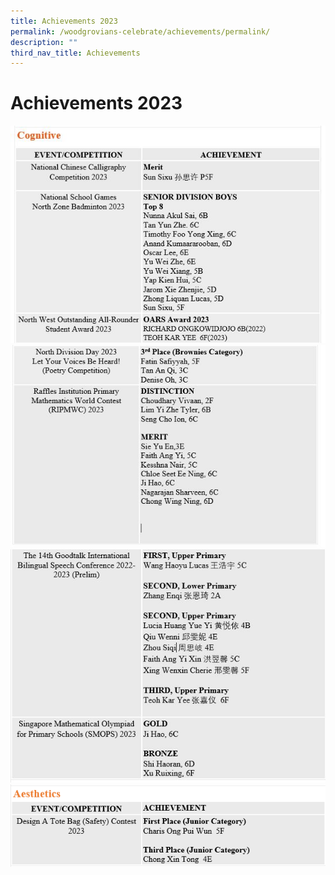 ```yaml
---
title: Achievements 2023
permalink: /woodgrovians-celebrate/achievements/permalink/
description: ""
third_nav_title: Achievements
---
```

# **Achievements 2023**

![](/images/Achievements%202023/capture%201.JPG)
![](/images/Achievements%202023/capture%201a.JPG)
![](/images/Achievements%202023/capture%201b.JPG)
![](/images/Achievements%202023/aesthetics.PNG)
